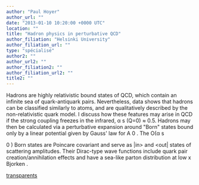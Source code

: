 ```yaml
---
author: "Paul Hoyer"
author_url: ""
date: "2013-01-10 10:20:00 +0000 UTC"
location: ""
title: "Hadron physics in perturbative QCD"
author_filiation: "Helsinki University"
author_filiation_url: ""
type: "spécialisé"
author2: ""
author_url2: ""
author_filiation2: ""
author_filiation_url2: ""
title2: ""
---
```

Hadrons are highly relativistic bound states of QCD, which contain an infinite sea of quark-antiquark pairs. Nevertheless, data shows that hadrons can be classified similarly to atoms, and are qualitatively described by the non-relativistic quark model. I discuss how these features may arise in QCD if the strong coupling freezes in the infrared, α
s
(Q=0) ≈ 0.5. Hadrons may then be calculated via a perturbative expansion around "Born" states bound only by a linear potential given by Gauss' law for A
0
. The O(α
s

0
) Born states are Poincare covariant and serve as |in&gt; and &lt;out| states of scattering amplitudes. Their Dirac-type wave functions include quark pair creation/annihilation effects and have a sea-like parton distribution at low x
Bjorken
.

[transparents](images/Communication/seminaires/PaulHoyer.pdf)
